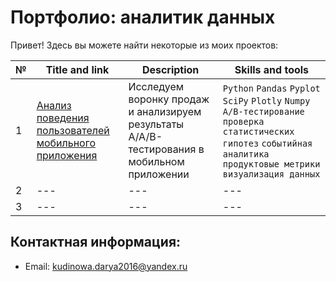# Портфолио: аналитик данных

Привет! Здесь вы можете найти некоторые из моих проектов:

| № | Title and link                                                   | Description                                                                                 | Skills and tools | 
| - | ---                                                              | ------------------------------------------------------------------------------------------- | ---------------- | 
| 1 | [Анализ поведения пользователей мобильного приложения](Project1) | Исследуем воронку продаж и анализируем результаты A/A/B-тестирования в мобильном приложении | `Python` `Pandas` `Pyplot` `SciPy` `Plotly` `Numpy` `A/B-тестирование` `проверка статистических гипотез` `событийная аналитика` `продуктовые метрики` `визуализация данных` | 
| 2 | ---                                                              | --- | --- |
| 3 |  ---  | --- | --- |

## Контактная информация:
- Email: kudinowa.darya2016@yandex.ru

